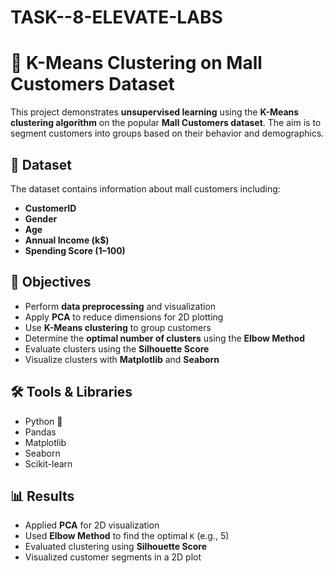 # TASK--8-ELEVATE-LABS


# 🧠 K-Means Clustering on Mall Customers Dataset

This project demonstrates **unsupervised learning** using the **K-Means clustering algorithm** on the popular **Mall Customers dataset**. The aim is to segment customers into groups based on their behavior and demographics.

## 📁 Dataset

The dataset contains information about mall customers including:

* **CustomerID**
* **Gender**
* **Age**
* **Annual Income (k\$)**
* **Spending Score (1–100)**

## 📌 Objectives

* Perform **data preprocessing** and visualization
* Apply **PCA** to reduce dimensions for 2D plotting
* Use **K-Means clustering** to group customers
* Determine the **optimal number of clusters** using the **Elbow Method**
* Evaluate clusters using the **Silhouette Score**
* Visualize clusters with **Matplotlib** and **Seaborn**

## 🛠️ Tools & Libraries

* Python 🐍
* Pandas
* Matplotlib
* Seaborn
* Scikit-learn

## 📊 Results

* Applied **PCA** for 2D visualization
* Used **Elbow Method** to find the optimal `K` (e.g., 5)
* Evaluated clustering using **Silhouette Score**
* Visualized customer segments in a 2D plot


